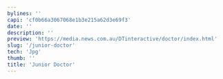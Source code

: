 ```yaml
---
bylines: ''
capi: 'cf0b66a3067068e1b3e215a62d3e69f3'
date: ''
description: ''
preview: 'https://media.news.com.au/DTinteractive/doctor/index.html'
slug: '/junior-doctor'
tech: 'Jpg'
thumb: ''
title: 'Junior Doctor'
---
```

